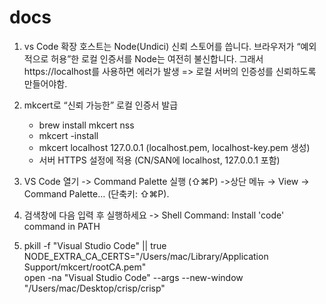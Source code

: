 # docs
1. vs Code 확장 호스트는 Node(Undici) 신뢰 스토어를 씁니다. 브라우저가 “예외적으로 허용”한 로컬 인증서를 Node는 여전히 불신합니다. 그래서 https://localhost를 사용하면 에러가 발생 => 로컬 서버의 인증성를 신뢰하도록 만들어야함.

2. mkcert로 “신뢰 가능한” 로컬 인증서 발급
      - brew install mkcert nss
      - mkcert -install
      - mkcert localhost 127.0.0.1 (localhost.pem, localhost-key.pem 생성)
      - 서버 HTTPS 설정에 적용 (CN/SAN에 localhost, 127.0.0.1 포함)

2. VS Code 열기 -> Command Palette 실행 (⇧⌘P) ->상단 메뉴 → View → Command Palette… (단축키: ⇧⌘P).

3. 검색창에 다음 입력 후 실행하세요 -> Shell Command: Install 'code' command in PATH

4. pkill -f "Visual Studio Code" || true
NODE_EXTRA_CA_CERTS="/Users/mac/Library/Application Support/mkcert/rootCA.pem" \
open -na "Visual Studio Code" --args --new-window "/Users/mac/Desktop/crisp/crisp"



